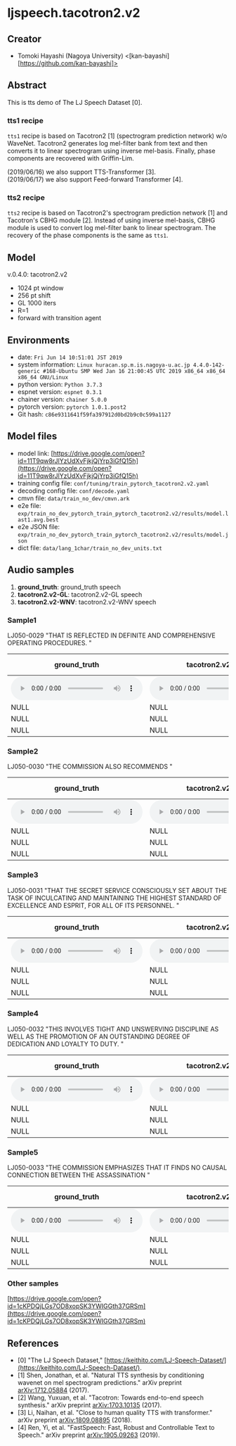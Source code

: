 # ljspeech.tacotron2.v2

## Creator

- Tomoki Hayashi (Nagoya University) <[kan-bayashi][https://github.com/kan-bayashi]>  

## Abstract

This is tts demo of The LJ Speech Dataset [0].

### tts1 recipe

`tts1` recipe is based on Tacotron2 [1] (spectrogram prediction network) w/o WaveNet.
Tacotron2 generates log mel-filter bank from text and then converts it to linear spectrogram using inverse mel-basis.
Finally, phase components are recovered with Griffin-Lim.

(2019/06/16) we also support TTS-Transformer [3].  
(2019/06/17) we also support Feed-forward Transformer [4].  

### tts2 recipe

`tts2` recipe is based on Tacotron2's spectrogram prediction network [1] and Tacotron's CBHG module [2].
Instead of using inverse mel-basis, CBHG module is used to convert log mel-filter bank to linear spectrogram.
The recovery of the phase components is the same as `tts1`.

## Model

v.0.4.0: tacotron2.v2  
- 1024 pt window   
- 256 pt shift   
- GL 1000 iters  
- R=1   
- forward with transition agent  

## Environments

- date: `Fri Jun 14 10:51:01 JST 2019`
- system information: `Linux huracan.sp.m.is.nagoya-u.ac.jp 4.4.0-142-generic #168-Ubuntu SMP Wed Jan 16 21:00:45 UTC 2019 x86_64 x86_64 x86_64 GNU/Linux`
- python version: `Python 3.7.3`
- espnet version: `espnet 0.3.1`
- chainer version: `chainer 5.0.0`
- pytorch version: `pytorch 1.0.1.post2`
- Git hash: `c86e9311641f59fa397912d0bd2b9c0c599a1127`

## Model files

- model link: [https://drive.google.com/open?id=11T9qw8rJlYzUdXvFjkjQjYrp3iGfQ15h](https://drive.google.com/open?id=11T9qw8rJlYzUdXvFjkjQjYrp3iGfQ15h)
- training config file: `conf/tuning/train_pytorch_tacotron2.v2.yaml`
- decoding config file: `conf/decode.yaml`
- cmvn file: `data/train_no_dev/cmvn.ark`
- e2e file: `exp/train_no_dev_pytorch_train_pytorch_tacotron2.v2/results/model.last1.avg.best`
- e2e JSON file: `exp/train_no_dev_pytorch_train_pytorch_tacotron2.v2/results/model.json`
- dict file: `data/lang_1char/train_no_dev_units.txt`

## Audio samples

1. **ground_truth**: ground_truth speech
2. **tacotron2.v2-GL**: tacotron2.v2-GL speech
3. **tacotron2.v2-WNV**: tacotron2.v2-WNV speech

### Sample1  

LJ050-0029 "THAT IS REFLECTED IN DEFINITE AND COMPREHENSIVE OPERATING PROCEDURES. "

| **ground_truth** | **tacotron2.v2-GL** | **tacotron2.v2-WNV** |  
| --- | --- | --- |  
| <audio controls=""> <source src="egs/ljspeech/tacotron2.v2/audio/ground_truth/LJ050-0029.wav"> </audio> | <audio controls=""> <source src="egs/ljspeech/tacotron2.v2/audio/tacotron2.v2-GL/LJ050-0029.wav"> </audio> | NULL |  
| NULL | NULL | NULL |  
| NULL | NULL | NULL |  
| NULL | NULL | NULL |  

### Sample2  

LJ050-0030 "THE COMMISSION ALSO RECOMMENDS "

| **ground_truth** | **tacotron2.v2-GL** | **tacotron2.v2-WNV** |  
| --- | --- | --- |  
| <audio controls=""> <source src="egs/ljspeech/tacotron2.v2/audio/ground_truth/LJ050-0030.wav"> </audio> | <audio controls=""> <source src="egs/ljspeech/tacotron2.v2/audio/tacotron2.v2-GL/LJ050-0030.wav"> </audio> | NULL |  
| NULL | NULL | NULL |  
| NULL | NULL | NULL |  
| NULL | NULL | NULL |  

### Sample3  

LJ050-0031 "THAT THE SECRET SERVICE CONSCIOUSLY SET ABOUT THE TASK OF INCULCATING AND MAINTAINING THE HIGHEST STANDARD OF EXCELLENCE AND ESPRIT, FOR ALL OF ITS PERSONNEL. "

| **ground_truth** | **tacotron2.v2-GL** | **tacotron2.v2-WNV** |  
| --- | --- | --- |  
| <audio controls=""> <source src="egs/ljspeech/tacotron2.v2/audio/ground_truth/LJ050-0031.wav"> </audio> | <audio controls=""> <source src="egs/ljspeech/tacotron2.v2/audio/tacotron2.v2-GL/LJ050-0031.wav"> </audio> | NULL |  
| NULL | NULL | NULL |  
| NULL | NULL | NULL |  
| NULL | NULL | NULL |  

### Sample4  

LJ050-0032 "THIS INVOLVES TIGHT AND UNSWERVING DISCIPLINE AS WELL AS THE PROMOTION OF AN OUTSTANDING DEGREE OF DEDICATION AND LOYALTY TO DUTY. "

| **ground_truth** | **tacotron2.v2-GL** | **tacotron2.v2-WNV** |  
| --- | --- | --- |  
| <audio controls=""> <source src="egs/ljspeech/tacotron2.v2/audio/ground_truth/LJ050-0032.wav"> </audio> | <audio controls=""> <source src="egs/ljspeech/tacotron2.v2/audio/tacotron2.v2-GL/LJ050-0032.wav"> </audio> | NULL |  
| NULL | NULL | NULL |  
| NULL | NULL | NULL |  
| NULL | NULL | NULL |  

### Sample5  

LJ050-0033 "THE COMMISSION EMPHASIZES THAT IT FINDS NO CAUSAL CONNECTION BETWEEN THE ASSASSINATION "

| **ground_truth** | **tacotron2.v2-GL** | **tacotron2.v2-WNV** |  
| --- | --- | --- |  
| <audio controls=""> <source src="egs/ljspeech/tacotron2.v2/audio/ground_truth/LJ050-0033.wav"> </audio> | <audio controls=""> <source src="egs/ljspeech/tacotron2.v2/audio/tacotron2.v2-GL/LJ050-0033.wav"> </audio> | NULL |  
| NULL | NULL | NULL |  
| NULL | NULL | NULL |  
| NULL | NULL | NULL |  
### Other samples

[https://drive.google.com/open?id=1cKPDQjLGs7OD8xopSK3YWIGGth37GRSm](https://drive.google.com/open?id=1cKPDQjLGs7OD8xopSK3YWIGGth37GRSm)

## References

- [0] "The LJ Speech Dataset," [https://keithito.com/LJ-Speech-Dataset/](https://keithito.com/LJ-Speech-Dataset/).
- [1] Shen, Jonathan, et al. "Natural TTS synthesis by conditioning wavenet on mel spectrogram predictions." arXiv preprint [arXiv:1712.05884](https://arxiv.org/abs/1712.05884) (2017).
- [2] Wang, Yuxuan, et al. "Tacotron: Towards end-to-end speech synthesis." arXiv preprint [arXiv:1703.10135](https://arxiv.org/abs/) (2017).
- [3] Li, Naihan, et al. "Close to human quality TTS with transformer." arXiv preprint [arXiv:1809.08895](https://arxiv.org/abs/1809.08895) (2018).
- [4] Ren, Yi, et al. "FastSpeech: Fast, Robust and Controllable Text to Speech." arXiv preprint [arXiv:1905.09263](https://arxiv.org/abs/1905.09263) (2019).


